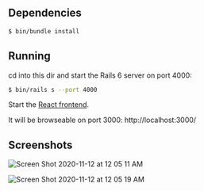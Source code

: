 ## Dependencies

```bash
$ bin/bundle install
```

## Running

cd into this dir and start the Rails 6 server on port 4000:

```bash
$ bin/rails s --port 4000
```

Start the [React frontend](https://github.com/iq9/users-frontend-react).

It will be browseable on port 3000: http://localhost:3000/

## Screenshots

![Screen Shot 2020-11-12 at 12 05 11 AM](https://user-images.githubusercontent.com/214047/98899117-ff239a00-247c-11eb-9b24-2b98b74381cc.png)

![Screen Shot 2020-11-12 at 12 05 19 AM](https://user-images.githubusercontent.com/214047/98899118-ff239a00-247c-11eb-8012-eae60d4dc70b.png)
